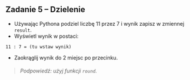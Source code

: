 ## Zadanie 5 &ndash; Dzielenie

* Używając Pythona podziel liczbę 11 przez 7 i wynik zapisz w zmiennej `result`.
* Wyświetl wynik w postaci:

```
11 : 7 = (tu wstaw wynik)
```

* Zaokrąglij wynik do 2 miejsc po przecinku.

> ###### Podpowiedź: użyj funkcji `round`.